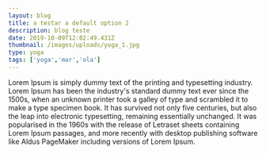 ```yaml
---
layout: blog
title: a testar a default option 2
description: blog teste
date: 2019-10-09T12:02:49.431Z
thumbnail: /images/uploads/yoga_1.jpg
type: yoga
tags: ['yoga','mar','ola']
---
```

Lorem Ipsum is simply dummy text of the printing and typesetting industry. Lorem Ipsum has been the industry's standard dummy text ever since the 1500s, when an unknown printer took a galley of type and scrambled it to make a type specimen book. It has survived not only five centuries, but also the leap into electronic typesetting, remaining essentially unchanged. It was popularised in the 1960s with the release of Letraset sheets containing Lorem Ipsum passages, and more recently with desktop publishing software like Aldus PageMaker including versions of Lorem Ipsum.
